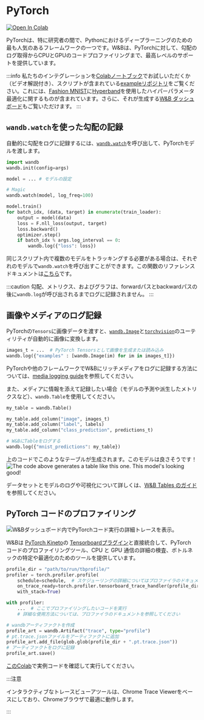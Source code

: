 # PyTorch

[![Open In Colab](https://colab.research.google.com/assets/colab-badge.svg)](http://wandb.me/intro)

PyTorchは、特に研究者の間で、Pythonにおけるディープラーニングのための最も人気のあるフレームワークの一つです。W&Bは、PyTorchに対して、勾配のログ取得からCPUとGPUのコードプロファイリングまで、最高レベルのサポートを提供しています。

:::info
私たちのインテグレーションを[Colabノートブック](https://colab.research.google.com/github/wandb/examples/blob/master/colabs/pytorch/Simple_PyTorch_Integration.ipynb)でお試しいただくか（ビデオ解説付き）、スクリプトが含まれている[exampleリポジトリ](https://github.com/wandb/examples)をご覧ください。これには、[Fashion MNIST](https://github.com/wandb/examples/tree/master/examples/pytorch/pytorch-cnn-fashion)に[Hyperband](https://arxiv.org/abs/1603.06560)を使用したハイパーパラメータ最適化に関するものが含まれています。さらに、それが生成する[W&B ダッシュボード](https://wandb.ai/wandb/keras-fashion-mnist/runs/5z1d85qs)もご覧いただけます。
:::

<!-- {% embed url="https://www.youtube.com/watch?v=G7GH0SeNBMA" %}
ビデオチュートリアルに沿って進めてください！
{% endembed %} -->

## `wandb.watch`を使った勾配の記録

自動的に勾配をログに記録するには、[`wandb.watch`](../../ref/python/watch.md)を呼び出して、PyTorchモデルを渡します。

```python
import wandb
wandb.init(config=args)

model = ... # モデルの設定

# Magic
wandb.watch(model, log_freq=100)

model.train()
for batch_idx, (data, target) in enumerate(train_loader):
    output = model(data)
    loss = F.nll_loss(output, target)
    loss.backward()
    optimizer.step()
    if batch_idx % args.log_interval == 0:
        wandb.log({"loss": loss})
```

同じスクリプト内で複数のモデルをトラッキングする必要がある場合は、それぞれのモデルで`wandb.watch`を呼び出すことができます。この関数のリファレンスドキュメントは[こちら](../../ref/python/watch.md)です。

:::caution
勾配、メトリクス、およびグラフは、forwardパスとbackwardパスの後に`wandb.log`が呼び出されるまでログに記録されません。
:::

## 画像やメディアのログ記録

PyTorchの`Tensors`に画像データを渡すと、[`wandb.Image`](../../ref/python/data-types/image.md)と[`torchvision`](https://pytorch.org/vision/stable/index.html)のユーティリティが自動的に画像に変換します。

```python
images_t = ...  # PyTorch Tensorsとして画像を生成または読み込み
wandb.log({"examples" : [wandb.Image(im) for im in images_t]})
```

PyTorchや他のフレームワークでW&Bにリッチメディアをログに記録する方法については、[media logging guide](../track/log/media.md)を参照してください。

また、メディアに情報を添えて記録したい場合（モデルの予測や派生したメトリクスなど）、`wandb.Table`を使用してください。

```python
my_table = wandb.Table()

my_table.add_column("image", images_t)
my_table.add_column("label", labels)
my_table.add_column("class_prediction", predictions_t)

# W&BにTableをログする
wandb.log({"mnist_predictions": my_table})
```

上のコードでこのようなテーブルが生成されます。このモデルは良さそうです！
![The code above generates a table like this one. This model's looking good!](/images/integrations/pytorch_example_table.png)

データセットとモデルのログや可視化について詳しくは、[W&B Tables のガイド](../data-vis/)を参照してください。

## PyTorch コードのプロファイリング

![W&Bダッシュボード内でPyTorchコード実行の詳細トレースを表示。](/images/integrations/pytorch_example_dashboard.png)

W&Bは [PyTorch Kineto](https://github.com/pytorch/kineto)の [Tensorboardプラグイン](https://github.com/pytorch/kineto/blob/master/tb\_plugin/README.md)と直接統合して、PyTorch コードのプロファイリングツール、CPU と GPU 通信の詳細の検査、ボトルネックの特定や最適化のためのツールを提供しています。

```python
profile_dir = "path/to/run/tbprofile/"
profiler = torch.profiler.profile(
    schedule=schedule,  # スケジューリングの詳細についてはプロファイラのドキュメントを参照してください
    on_trace_ready=torch.profiler.tensorboard_trace_handler(profile_dir),
    with_stack=True)

with profiler:
    ...  # ここでプロファイリングしたいコードを実行
    # 詳細な使用方法については、プロファイラのドキュメントを参照してください

# wandbアーティファクトを作成
profile_art = wandb.Artifact("trace", type="profile")
# pt.trace.jsonファイルをアーティファクトに追加
profile_art.add_file(glob.glob(profile_dir + ".pt.trace.json"))
# アーティファクトをログに記録
profile_art.save()
```

[このColab](http://wandb.me/trace-colab)で実例コードを確認して実行してください。

:::注意

インタラクティブなトレースビューアツールは、Chrome Trace Viewerをベースにしており、Chromeブラウザで最適に動作します。

:::